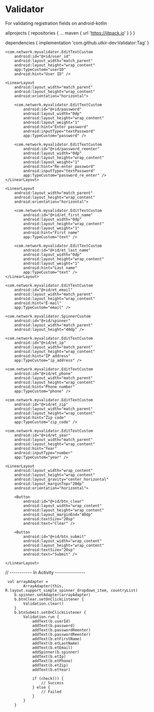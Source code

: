 # Validator
For validating registration fields on android-kotlin


allprojects {
		repositories {
			...
			maven { url 'https://jitpack.io' }
		}
	}
  
  
  dependencies {
	        implementation 'com.github.utkir-dev:Validator:Tag'
	}
  
  
  
    <com.network.myvalidator.EditTextCustom
        android:id="@+id/user_id"
        android:layout_width="match_parent"
        android:layout_height="wrap_content"
        app:TypeCustom="userID"
        android:hint="User ID" />

    <LinearLayout
        android:layout_width="match_parent"
        android:layout_height="wrap_content"
        android:orientation="horizontal">

        <com.network.myvalidator.EditTextCustom
            android:id="@+id/password"
            android:layout_width="0dp"
            android:layout_height="wrap_content"
            android:layout_weight="1"
            android:hint="Enter password"
            android:inputType="textPassword"
            app:TypeCustom="password" />

        <com.network.myvalidator.EditTextCustom
            android:id="@+id/password_reenter"
            android:layout_width="0dp"
            android:layout_height="wrap_content"
            android:layout_weight="1"
            android:hint="Re-enter password"
            android:inputType="textPassword"
            app:TypeCustom="password_re_enter" />
    </LinearLayout>

    <LinearLayout
        android:layout_width="match_parent"
        android:layout_height="wrap_content"
        android:orientation="horizontal">

        <com.network.myvalidator.EditTextCustom
            android:id="@+id/et_first_name"
            android:layout_width="0dp"
            android:layout_height="wrap_content"
            android:layout_weight="1"
            android:hint="First name"
            app:TypeCustom="text" />

        <com.network.myvalidator.EditTextCustom
            android:id="@+id/et_last_name"
            android:layout_width="0dp"
            android:layout_height="wrap_content"
            android:layout_weight="1"
            android:hint="Last name"
            app:TypeCustom="text" />
    </LinearLayout>

    <com.network.myvalidator.EditTextCustom
        android:id="@+id/et_email"
        android:layout_width="match_parent"
        android:layout_height="wrap_content"
        android:hint="E-mail"
        app:TypeCustom="email" />

    <com.network.myvalidator.SpinnerCustom
        android:id="@+id/spinner"
        android:layout_width="match_parent"
        android:layout_height="40dp" />

    <com.network.myvalidator.EditTextCustom
        android:id="@+id/et_ip"
        android:layout_width="match_parent"
        android:layout_height="wrap_content"
        android:hint="IP address"
        app:TypeCustom="ip_address" />

    <com.network.myvalidator.EditTextCustom
        android:id="@+id/et_phone"
        android:layout_width="match_parent"
        android:layout_height="wrap_content"
        android:hint="Phone number"
        app:TypeCustom="phone" />

    <com.network.myvalidator.EditTextCustom
        android:id="@+id/et_zip"
        android:layout_width="match_parent"
        android:layout_height="wrap_content"
        android:hint="Zip code"
        app:TypeCustom="zip_code" />

    <com.network.myvalidator.EditTextCustom
        android:id="@+id/et_year"
        android:layout_width="match_parent"
        android:layout_height="wrap_content"
        android:hint="Year"
        android:inputType="number"
        app:TypeCustom="year" />

    <LinearLayout
        android:layout_width="wrap_content"
        android:layout_height="wrap_content"
        android:layout_gravity="center_horizontal"
        android:layout_marginTop="20dp"
        android:orientation="horizontal">

        <Button
            android:id="@+id/btn_clear"
            android:layout_width="wrap_content"
            android:layout_height="wrap_content"
            android:layout_marginEnd="40dp"
            android:textSize="20sp"
            android:text="Clear" />

        <Button
            android:id="@+id/btn_submit"
            android:layout_width="wrap_content"
            android:layout_height="wrap_content"
            android:textSize="20sp"
            android:text="Submit" />

    </LinearLayout>
    
   
   // ----------- In Activity ---------------
    
     val arrayAdapter =
            ArrayAdapter(this, R.layout.support_simple_spinner_dropdown_item, countryList)
        b.spinner.setAdapter(arrayAdapter)
        b.btnClear.setOnClickListener {
            Validation.clear()
        }
        b.btnSubmit.setOnClickListener {
            Validation.run {
                addText(b.userId)
                addText(b.password)
                addText(b.passwordReenter)
                addText(b.passwordReenter)
                addText(b.etFirstName)
                addText(b.etLastName)
                addText(b.etEmail)
                addSpinner(b.spinner)
                addText(b.etIp)
                addText(b.etPhone)
                addText(b.etZip)
                addText(b.etYear)

                if (check()) {
                    // Success
                } else {
                    // Failed
                }
            }
        }
    
